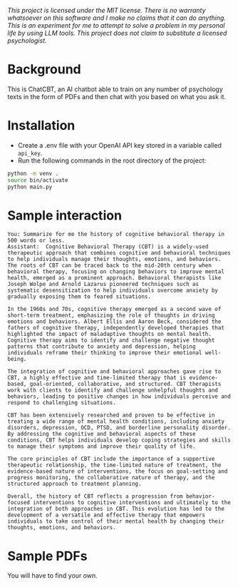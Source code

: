 *This project is licensed under the MIT license. There is no warranty whatsoever on this software and I make no claims that it can do anything. This is an experiment for me to attempt to solve a problem in my personal life by using LLM tools. This project does not claim to substitute a licensed psychologist.*

# Background
This is ChatCBT, an AI chatbot able to train on any number of psychology texts in the form of PDFs and then chat with you based on what you ask it.

# Installation
* Create a .env file with your OpenAI API key stored in a variable called `api_key`.
* Run the following commands in the root directory of the project:

```bash
python -m venv .
source bin/activate
python main.py
```

# Sample interaction
```
You: Summarize for me the history of cognitive behavioral therapy in 500 words or less.
Assistant:  Cognitive Behavioral Therapy (CBT) is a widely-used therapeutic approach that combines cognitive and behavioral techniques to help individuals manage their thoughts, emotions, and behaviors. The roots of CBT can be traced back to the mid-20th century when behavioral therapy, focusing on changing behaviors to improve mental health, emerged as a prominent approach. Behavioral therapists like Joseph Wolpe and Arnold Lazarus pioneered techniques such as systematic desensitization to help individuals overcome anxiety by gradually exposing them to feared situations.

In the 1960s and 70s, cognitive therapy emerged as a second wave of short-term treatment, emphasizing the role of thoughts in driving emotions and behaviors. Albert Ellis and Aaron Beck, considered the fathers of cognitive therapy, independently developed therapies that highlighted the impact of maladaptive thoughts on mental health. Cognitive therapy aims to identify and challenge negative thought patterns that contribute to anxiety and depression, helping individuals reframe their thinking to improve their emotional well-being.

The integration of cognitive and behavioral approaches gave rise to CBT, a highly effective and time-limited therapy that is evidence-based, goal-oriented, collaborative, and structured. CBT therapists work with clients to identify and challenge unhelpful thoughts and behaviors, leading to positive changes in how individuals perceive and respond to challenging situations.

CBT has been extensively researched and proven to be effective in treating a wide range of mental health conditions, including anxiety disorders, depression, OCD, PTSD, and borderline personality disorder. By addressing the cognitive and behavioral aspects of these conditions, CBT helps individuals develop coping strategies and skills to manage their symptoms and improve their quality of life.

The core principles of CBT include the importance of a supportive therapeutic relationship, the time-limited nature of treatment, the evidence-based nature of interventions, the focus on goal-setting and progress monitoring, the collaborative nature of therapy, and the structured approach to treatment planning.

Overall, the history of CBT reflects a progression from behavior-focused interventions to cognitive interventions and ultimately to the integration of both approaches in CBT. This evolution has led to the development of a versatile and effective therapy that empowers individuals to take control of their mental health by changing their thoughts, emotions, and behaviors.
```

# Sample PDFs
You will have to find your own.
